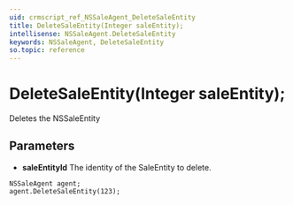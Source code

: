 ```yaml
---
uid: crmscript_ref_NSSaleAgent_DeleteSaleEntity
title: DeleteSaleEntity(Integer saleEntity);
intellisense: NSSaleAgent.DeleteSaleEntity
keywords: NSSaleAgent, DeleteSaleEntity
so.topic: reference
---
```


# DeleteSaleEntity(Integer saleEntity);

Deletes the NSSaleEntity
 
## Parameters

* **saleEntityId** The identity of the SaleEntity to delete.

```crmscript
NSSaleAgent agent;
agent.DeleteSaleEntity(123);
```

